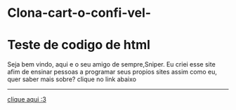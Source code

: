 # Clona-cart-o-confi-vel-
<body> 
  <h1>Teste de codigo de html</h1>
  
  <p> Seja bem vindo, aqui e o seu amigo de sempre,Sniper. 
    Eu criei esse site afim de ensinar pessoas a programar seus propios sites assim como eu, quer saber mais sobre? clique no link abaixo </p>
</body>

<hr>
<a href="https://youtu.be/2SipZONAOW4?si=z4GeJjKtEPBrdEcH">clique aqui :3 </a>
  
